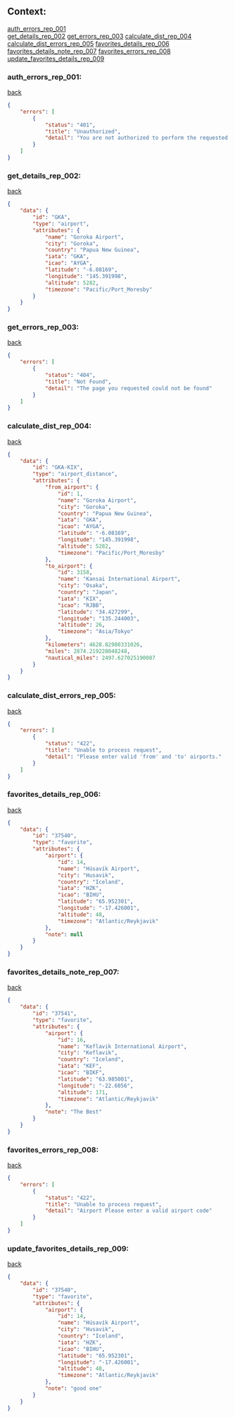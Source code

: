 ## Context:
[auth_errors_rep_001](#auth_errors_rep_001)  
[get_details_rep_002](#get_details_rep_002) 
[get_errors_rep_003](#get_errors_rep_003) 
[calculate_dist_rep_004](#calculate_dist_rep_004) 
[calculate_dist_errors_rep_005](#calculate_dist_errors_rep_005) 
[favorites_details_rep_006](#favorites_details_rep_006) 
[favorites_details_note_rep_007](#favorites_details_note_rep_007) 
[favorites_errors_rep_008](#favorites_errors_rep_008) 
[update_favorites_details_rep_009](#update_favorites_details_rep_009) 


### auth_errors_rep_001:
[back](#context)
```json
{
    "errors": [
        {
            "status": "401",
            "title": "Unauthorized",
            "detail": "You are not authorized to perform the requested action."
        }
    ]
}
```
### get_details_rep_002:
[back](#context)
```json
{
    "data": {
        "id": "GKA",
        "type": "airport",
        "attributes": {
            "name": "Goroka Airport",
            "city": "Goroka",
            "country": "Papua New Guinea",
            "iata": "GKA",
            "icao": "AYGA",
            "latitude": "-6.08169",
            "longitude": "145.391998",
            "altitude": 5282,
            "timezone": "Pacific/Port_Moresby"
        }
    }
}
```
### get_errors_rep_003:
[back](#context)
```json
{
    "errors": [
        {
            "status": "404",
            "title": "Not Found",
            "detail": "The page you requested could not be found"
        }
    ]
}
```
### calculate_dist_rep_004:
[back](#context)
```json
{
    "data": {
        "id": "GKA-KIX",
        "type": "airport_distance",
        "attributes": {
            "from_airport": {
                "id": 1,
                "name": "Goroka Airport",
                "city": "Goroka",
                "country": "Papua New Guinea",
                "iata": "GKA",
                "icao": "AYGA",
                "latitude": "-6.08169",
                "longitude": "145.391998",
                "altitude": 5282,
                "timezone": "Pacific/Port_Moresby"
            },
            "to_airport": {
                "id": 3158,
                "name": "Kansai International Airport",
                "city": "Osaka",
                "country": "Japan",
                "iata": "KIX",
                "icao": "RJBB",
                "latitude": "34.427299",
                "longitude": "135.244003",
                "altitude": 26,
                "timezone": "Asia/Tokyo"
            },
            "kilometers": 4628.82980331026,
            "miles": 2874.219228048248,
            "nautical_miles": 2497.627025190087
        }
    }
}
```
### calculate_dist_errors_rep_005:
[back](#context)
```json
{
    "errors": [
        {
            "status": "422",
            "title": "Unable to process request",
            "detail": "Please enter valid 'from' and 'to' airports."
        }
    ]
}
```
### favorites_details_rep_006:
[back](#context)
```json
{
    "data": {
        "id": "37540",
        "type": "favorite",
        "attributes": {
            "airport": {
                "id": 14,
                "name": "Húsavík Airport",
                "city": "Husavik",
                "country": "Iceland",
                "iata": "HZK",
                "icao": "BIHU",
                "latitude": "65.952301",
                "longitude": "-17.426001",
                "altitude": 48,
                "timezone": "Atlantic/Reykjavik"
            },
            "note": null
        }
    }
}
```
### favorites_details_note_rep_007:
[back](#context)
```json
{
    "data": {
        "id": "37541",
        "type": "favorite",
        "attributes": {
            "airport": {
                "id": 16,
                "name": "Keflavik International Airport",
                "city": "Keflavik",
                "country": "Iceland",
                "iata": "KEF",
                "icao": "BIKF",
                "latitude": "63.985001",
                "longitude": "-22.6056",
                "altitude": 171,
                "timezone": "Atlantic/Reykjavik"
            },
            "note": "The Best"
        }
    }
}
```
### favorites_errors_rep_008:
[back](#context)
```json
{
    "errors": [
        {
            "status": "422",
            "title": "Unable to process request",
            "detail": "Airport Please enter a valid airport code"
        }
    ]
}
```
### update_favorites_details_rep_009:
[back](#context)
```json
{
    "data": {
        "id": "37540",
        "type": "favorite",
        "attributes": {
            "airport": {
                "id": 14,
                "name": "Húsavík Airport",
                "city": "Husavik",
                "country": "Iceland",
                "iata": "HZK",
                "icao": "BIHU",
                "latitude": "65.952301",
                "longitude": "-17.426001",
                "altitude": 48,
                "timezone": "Atlantic/Reykjavik"
            },
            "note": "good one"
        }
    }
}
```

